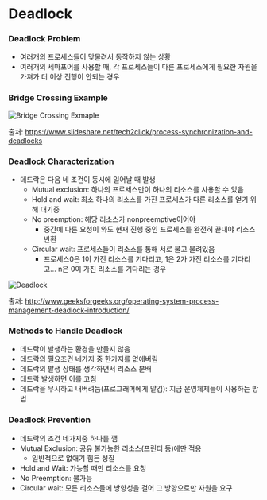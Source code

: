 # Deadlock
### Deadlock Problem
- 여러개의 프로세스들이 맞물려서 동작하지 않는 상황
- 여러개의 세마포어를 사용할 때, 각 프로세스들이 다른 프로세스에게 필요한 자원을 가져가 더 이상 진행이 안되는 경우

### Bridge Crossing Example

![Bridge Crossing Exmaple](https://image.slidesharecdn.com/process-synchronization-and-deadlocks-119961623287018-3/95/process-synchronization-and-deadlocks-16-728.jpg?cb=1199587433)

출처: https://www.slideshare.net/tech2click/process-synchronization-and-deadlocks

### Deadlock Characterization
- 데드락은 다음 네 조건이 동시에 일어날 때 발생
	- Mutual exclusion: 하나의 프로세스만이 하나의 리소스를 사용할 수 있음
	- Hold and wait: 최소 하나의 리소스를 가진 프로세스가 다른 리소스를 얻기 위해 대기중
	- No preemption: 해당 리소스가 nonpreemptive이어야
		- 중간에 다른 요청이 와도 현재 진행 중인 프로세스를 완전히 끝내야 리소스 반환
	- Circular wait: 프로세스들이 리소스를 통해 서로 물고 물려있음
		- 프로세스0은 1이 가진 리소스를 기다리고, 1은 2가 가진 리소스를 기다리고... n은 0이 가진 리소스를 기다리는 경우

![Deadlock](http://www.geeksforgeeks.org/wp-content/uploads/gq/2015/06/deadlock.png)

출처: http://www.geeksforgeeks.org/operating-system-process-management-deadlock-introduction/

### Methods to Handle Deadlock
- 데드락이 발생하는 환경을 만들지 않음
- 데드락의 필요조건 네가지 중 한가지를 없애버림
- 데드락의 발생 상태를 생각하면서 리소스 분배
- 데드락 발생하면 이를 고침
- 데드락을 무시하고 내버려둠(프로그래머에게 맡김): 지금 운영체제들이 사용하는 방법

### Deadlock Prevention
- 데드락의 조건 네가지중 하나를 깸
- Mutual Exclusion: 공유 불가능한 리소스(프린터 등)에만 적용
	- 일반적으로 없애기 힘든 성질
- Hold and Wait: 가능할 때만 리소스를 요청
- No Preemption: 불가능
- Circular wait: 모든 리소스들에 방향성을 걸어 그 방향으로만 자원을 요구